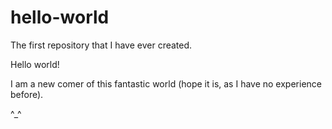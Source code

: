 # hello-world
The first repository that I have ever created.

Hello world!

I am a new comer of this fantastic world (hope it is, as I have no experience before).

^_^
